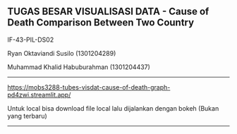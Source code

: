 TUGAS BESAR VISUALISASI DATA -
Cause of Death Comparison Between Two Country
--------------------------------

IF-43-PIL-DS02

Ryan Oktaviandi Susilo (1301204289)

Muhammad Khalid Habuburahman (1301204437)

--------------------------------

https://mobs3288-tubes-visdat-cause-of-death-graph-pd4zwi.streamlit.app/

Untuk local bisa download file local lalu dijalankan dengan bokeh (Bukan yang terbaru)

--------------------------------




